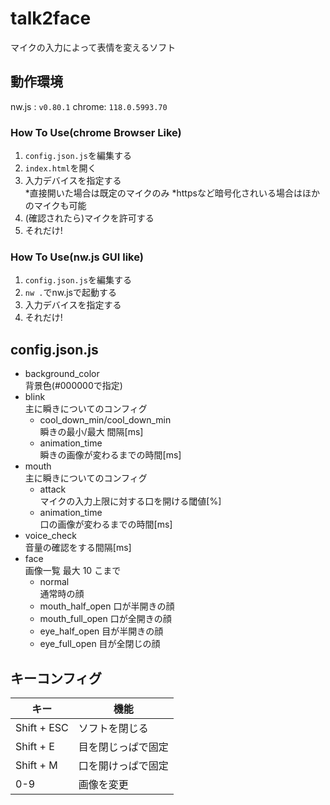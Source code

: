 # talk2face

マイクの入力によって表情を変えるソフト

## 動作環境
nw.js : `v0.80.1`
chrome: `118.0.5993.70`
### How To Use(chrome Browser Like)
1. `config.json.js`を編集する
2. `index.html`を開く
3. 入力デバイスを指定する  
    *直接開いた場合は既定のマイクのみ
    *httpsなど暗号化されいる場合はほかのマイクも可能
4. (確認されたら)マイクを許可する
5. それだけ!

### How To Use(nw.js GUI like)
1. `config.json.js`を編集する
2. `nw .`でnw.jsで起動する
3. 入力デバイスを指定する
4. それだけ!

## config.json.js
- background_color  
  背景色(#000000で指定)
- blink  
  主に瞬きについてのコンフィグ
  - cool_down_min/cool_down_min  
    瞬きの最小/最大 間隔[ms]
  - animation_time  
    瞬きの画像が変わるまでの時間[ms]
- mouth  
  主に瞬きについてのコンフィグ
  - attack  
    マイクの入力上限に対する口を開ける閾値[%]
  - animation_time  
    口の画像が変わるまでの時間[ms]
- voice_check  
  音量の確認をする間隔[ms]
- face  
  画像一覧 最大 10 こまで
  - normal  
    通常時の顔
  - mouth_half_open
    口が半開きの顔
  - mouth_full_open
    口が全開きの顔
  - eye_half_open
    目が半開きの顔
  - eye_full_open
    目が全閉じの顔

## キーコンフィグ

| キー        | 機能                |
| ----------- | ------------------ |
| Shift + ESC | ソフトを閉じる      |
| Shift + E   | 目を閉じっぱで固定  |
| Shift + M   | 口を開けっぱで固定  |
| 0-9         | 画像を変更         |
